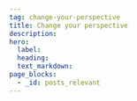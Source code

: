 ```yaml
---
tag: change-your-perspective
title: Change your perspective
description:
hero:
  label:
  heading:
  text_markdown:
page_blocks:
  - _id: posts_relevant
---
```

